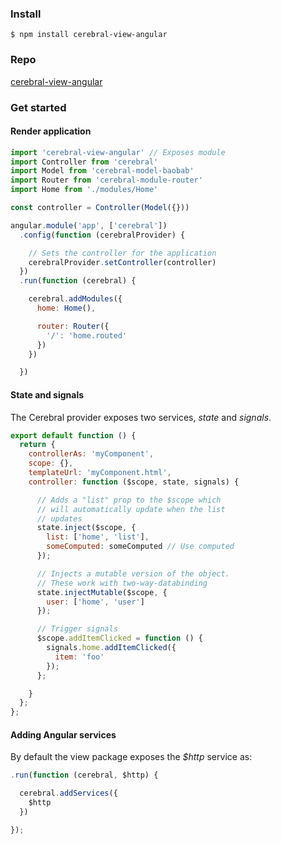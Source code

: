 ### Install
`$ npm install cerebral-view-angular`

### Repo
[cerebral-view-angular](https://github.com/cerebral/cerebral-view-angular)

### Get started

#### Render application

```javascript
import 'cerebral-view-angular' // Exposes module
import Controller from 'cerebral'
import Model from 'cerebral-model-baobab'
import Router from 'cerebral-module-router'
import Home from './modules/Home'

const controller = Controller(Model({}))

angular.module('app', ['cerebral'])
  .config(function (cerebralProvider) {

    // Sets the controller for the application
    cerebralProvider.setController(controller)
  })
  .run(function (cerebral) {

    cerebral.addModules({
      home: Home(),

      router: Router({
        '/': 'home.routed'
      })
    })

  })
```

#### State and signals
The Cerebral provider exposes two services, *state* and *signals*.

```javascript
export default function () {
  return {
    controllerAs: 'myComponent',
    scope: {},
    templateUrl: 'myComponent.html',
    controller: function ($scope, state, signals) {

      // Adds a "list" prop to the $scope which
      // will automatically update when the list
      // updates
      state.inject($scope, {
        list: ['home', 'list'],
        someComputed: someComputed // Use computed
      });

      // Injects a mutable version of the object.
      // These work with two-way-databinding
      state.injectMutable($scope, {
        user: ['home', 'user']
      });

      // Trigger signals
      $scope.addItemClicked = function () {
        signals.home.addItemClicked({
          item: 'foo'
        });
      };

    }
  };
};
```

#### Adding Angular services
By default the view package exposes the *$http* service as:

```javascript
.run(function (cerebral, $http) {

  cerebral.addServices({
    $http
  })

});
```
